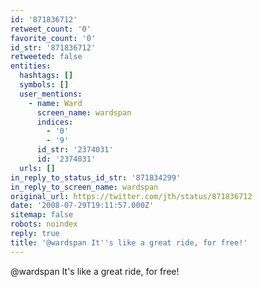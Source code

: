 ```yaml
---
id: '871836712'
retweet_count: '0'
favorite_count: '0'
id_str: '871836712'
retweeted: false
entities:
  hashtags: []
  symbols: []
  user_mentions:
    - name: Ward
      screen_name: wardspan
      indices:
        - '0'
        - '9'
      id_str: '2374031'
      id: '2374031'
  urls: []
in_reply_to_status_id_str: '871834299'
in_reply_to_screen_name: wardspan
original_url: https://twitter.com/jth/status/871836712
date: '2008-07-29T19:11:57.000Z'
sitemap: false
robots: noindex
reply: true
title: '@wardspan It''s like a great ride, for free!'
---
```


@wardspan It's like a great ride, for free!